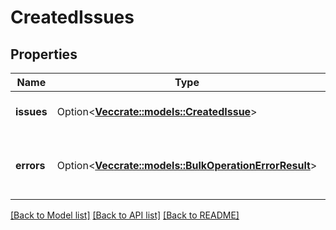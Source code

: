 # CreatedIssues

## Properties

Name | Type | Description | Notes
------------ | ------------- | ------------- | -------------
**issues** | Option<[**Vec<crate::models::CreatedIssue>**](CreatedIssue.md)> | Details of the issues created. | [optional][readonly]
**errors** | Option<[**Vec<crate::models::BulkOperationErrorResult>**](BulkOperationErrorResult.md)> | Error details for failed issue creation requests. | [optional][readonly]

[[Back to Model list]](../README.md#documentation-for-models) [[Back to API list]](../README.md#documentation-for-api-endpoints) [[Back to README]](../README.md)


